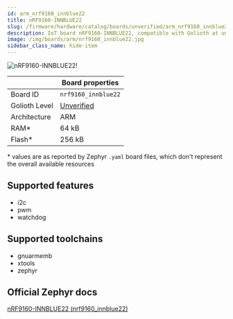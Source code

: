```yaml
---
id: arm_nrf9160_innblue22
title: nRF9160-INNBLUE22
slug: /firmware/hardware/catalog/boards/unverified/arm_nrf9160_innblue22
description: IoT board nRF9160-INNBLUE22, compatible with Golioth at unverified level.
image: /img/boards/arm/nrf9160_innblue22.jpg
sidebar_class_name: hide-item
---
```


[//]: # (This is an auto-generated file, do not edit! Changes to it will be lost upon re-generation)

![nRF9160-INNBLUE22!](/img/boards/arm/nrf9160_innblue22.jpg "nRF9160-INNBLUE22")

|                | Board properties     |
| -------------  | -------------------- |
| Board ID       | `nrf9160_innblue22` |
| Golioth Level  | [Unverified](/firmware/hardware#unverified-boards) |
| Architecture   | ARM |
| RAM*           | 64 kB |
| Flash*         | 256 kB |

\* values are as reported by Zephyr `.yaml` board files, which don't represent the overall available resources



## Supported features

* i2c
* pwm
* watchdog

## Supported toolchains

* gnuarmemb
* xtools
* zephyr

## Official Zephyr docs

[nRF9160-INNBLUE22 (nrf9160_innblue22)](https://docs.zephyrproject.org/latest/boards/arm/nrf9160_innblue22/doc/index.html)

